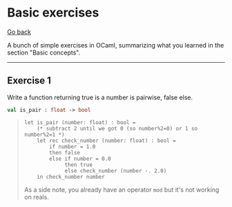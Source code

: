 # Basic exercises

[Go back](../index.md#basic-concepts)

A bunch of simple exercises in OCaml, summarizing what you learned in the section "Basic concepts".

<hr class="sl">

## Exercise 1

Write a function returning true is a number is pairwise, false else.

```ocaml
val is_pair : float -> bool
```

<blockquote class="spoiler">
<pre><code class="language-ocaml"
>let is_pair (number: float) : bool = 
	(* subtract 2 until we got 0 (so number%2=0) or 1 so number%2=1 *)
	let rec check_number (number: float) : bool = 
	    if number = 1.0
		then false
	    else if number = 0.0
			 then true
			 else check_number (number -. 2.0)
	in check_number number</code></pre>

As a side note, you already have an operator ``mod`` but it's
not working on reals.
</blockquote>